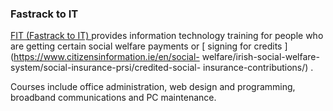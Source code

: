 ###  **Fastrack to IT**

[ FIT (Fastrack to IT) ](http://www.fit.ie/) provides information technology
training for people who are getting certain social welfare payments or [
signing for credits ](https://www.citizensinformation.ie/en/social-
welfare/irish-social-welfare-system/social-insurance-prsi/credited-social-
insurance-contributions/) .

Courses include office administration, web design and programming, broadband
communications and PC maintenance.
